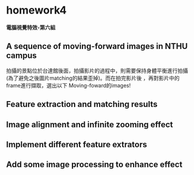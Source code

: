 # homework4
  
**電腦視覺特效-第六組**  
  
##  A sequence of moving-forward images in NTHU campus
拍攝的景點位於台達館後面，拍攝影片的過程中，則需要保持身體平衡進行拍攝(為了避免之後圖片matching的結果歪掉)。而在拍完影片後
，再對影片中的frame進行擷取，選出以下 Moving-foward的images!


## Feature extraction and matching results

## Image alignment and infinite zooming effect

## Implement different feature extrators

## Add some image processing to enhance effect
